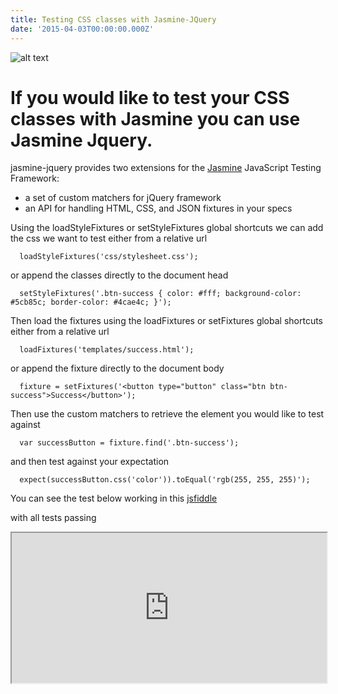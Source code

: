 ```yaml
---
title: Testing CSS classes with Jasmine-JQuery
date: '2015-04-03T00:00:00.000Z'
---
```


![alt text ](https://i.imgur.com/NmVNJdW.jpg, "Now test your CSS classess")


# If you would like to test your CSS classes with Jasmine you can use Jasmine Jquery.

jasmine-jquery provides two extensions for the [Jasmine](http://jasmine.github.io/) JavaScript Testing Framework:

- a set of custom matchers for jQuery framework
- an API for handling HTML, CSS, and JSON fixtures in your specs

Using the loadStyleFixtures or setStyleFixtures global shortcuts we can add the css we want to test either from a relative url

```
  loadStyleFixtures('css/stylesheet.css');
```

or append the classes directly to the document head

```
  setStyleFixtures('.btn-success { color: #fff; background-color: #5cb85c; border-color: #4cae4c; }');
```

Then load the fixtures using the loadFixtures or setFixtures global shortcuts either from a relative url

```
  loadFixtures('templates/success.html');
```

or append the fixture directly to the document body

```
  fixture = setFixtures('<button type="button" class="btn btn-success">Success</button>');
```

Then use the custom matchers to retrieve the element you would like to test against

```
  var successButton = fixture.find('.btn-success');
```

and then test against your expectation

```
  expect(successButton.css('color')).toEqual('rgb(255, 255, 255)');
```

You can see the test below working in this  [jsfiddle](https://jsfiddle.net/Nicholas_Murray/2488cm7k/)

<script src="https://gist.github.com/NicholasMurray/ca68a50a7c6a3954d74a.js"></script>

with all tests passing

<iframe width="320" height="240" style="width: 100%; height: 240px;" src="https://jsfiddle.net/Nicholas_Murray/2488cm7k/embedded/result/"></iframe>
